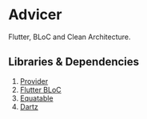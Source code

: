# Advicer

Flutter, BLoC and Clean Architecture.

## Libraries & Dependencies

1. [Provider](https://pub.dev/packages/provider)
2. [Flutter BLoC](https://pub.dev/packages/flutter_bloc)
3. [Equatable](https://pub.dev/packages/equatable)
4. [Dartz](https://pub.dev/packages/dartz)